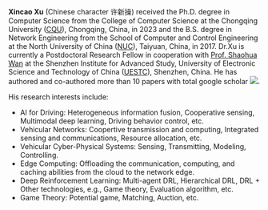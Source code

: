 **Xincao Xu** (Chinese character 许新操) received the Ph.D. degree in Computer Science from the College of Computer Science at the Chongqing University ([CQU](https://www.cqu.edu.cn)), Chongqing, China, in 2023 and the B.S. degree in Network Engineering from the School of Computer and Control Engineering at the North University of China ([NUC](https://www.nuc.edu.cn)), Taiyuan, China, in 2017. Dr.Xu is currently a Postdoctoral Research Fellow in cooperation with [Prof. Shaohua Wan](https://scholar.google.com/citations?user=IhjhNEEAAAAJ&hl=en) at the Shenzhen Institute for Advanced Study, University of Electronic Science and Technology of China ([UESTC](https://www.uestc.edu.cn)), Shenzhen, China. He has authored and co-authored more than 10 papers with total google scholar <a href='https://scholar.google.com/citations?user=DK5avZUAAAAJ'><img src="https://img.shields.io/endpoint?logo=Google%20Scholar&url=https%3A%2F%2Fcdn.jsdelivr.net%2Fgh%2FNeardws%2Fneardws.github.io@google-scholar-stats%2Fgs_data_shieldsio.json&labelColor=f6f6f6&color=9cf&style=flat&label=citations"></a>.     

His research interests include: 
- AI for Driving: Heterogeneous information fusion, Cooperative sensing, Multimodal deep learning, Driving behavior control, etc.
- Vehicular Networks: Coopertive transmission and computing, Integrated sensing and communications, Resource allocation, etc.
- Vehicular Cyber-Physical Systems: Sensing, Transmitting, Modeling, Controlling.
- Edge Computing: Offloading the communication, computing, and caching abilities from the cloud to the network edge.
- Deep Reinforcement Learning: Multi-agent DRL, Hierarchical DRL, DRL + Other technologies, e.g., Game theory, Evaluation algorithm, etc.
- Game Theory: Potential game, Matching, Auction, etc.